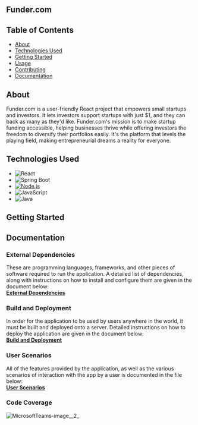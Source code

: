## Funder.com


## Table of Contents

- [About](#about)
- [Technologies Used](#technologies-used)
- [Getting Started](#getting-started)
- [Usage](#usage)
- [Contributing](#contributing)
- [Documentation](#documentation)

## About

Funder.com is a user-friendly React project that empowers small startups and investors. It lets investors support startups with just $1, and they can back as many as they'd like. Funder.com's mission is to make startup funding accessible, helping businesses thrive while offering investors the freedom to diversify their portfolios easily. It's the platform that levels the playing field, making entrepreneurial dreams a reality for everyone. 

## Technologies Used

- ![React](https://img.shields.io/badge/React-16.13.1-blue)
- ![Spring Boot](https://img.shields.io/badge/Spring%20Boot-2.5.2-brightgreen)
- [![Node.js](https://img.shields.io/badge/Node.js-14.17.6-green)](https://nodejs.org/)
- ![JavaScript](https://img.shields.io/badge/JavaScript-ES6-yellow)
- ![Java](https://img.shields.io/badge/Java-11-red)

## Getting Started

## Documentation

### External Dependencies
These are programming languages, frameworks, and other pieces of software required to run the application. A detailed list of dependencies, along with instructions on how to install and configure them are given in the document below:  
[**External Dependencies**](documentation/External_Dependencies.md)

### Build and Deployment
In order for the application to be used by users anywhere in the world, it must be built and deployed onto a server. Detailed instructions on how to deploy the application are given in the document below:  
[**Build and Deployment**](documentation/Build_And_Deployment.md)

### User Scenarios
All of the features provided by the application, as well as the various scenarios of interaction with the app by a user is documented in the file below:  
[**User Scenarios**](documentation/User_Scenarios.md)

### Code Coverage
![MicrosoftTeams-image__2_](/uploads/6cf7cbb1f500043770f304d55b020c5f/MicrosoftTeams-image__2_.png)

